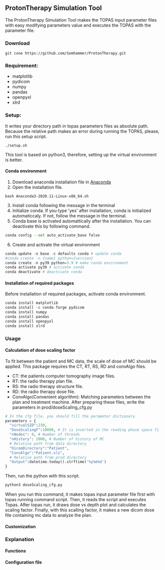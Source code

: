 ProtonTherapy Simulation Tool
-------------
The ProtonTherapy Simulation Tool makes the TOPAS input parameter files with easy modifying parameters value and executes the TOPAS with the parameter file.

### Download

```
git cone https://github.com/Somhammer/ProtonTherapy.git
```

### Requirement:
* matplotlib
* pydicom
* numpy
* pandas
* openpyxl
* xlrd

### Setup:
It writes your directory path in topas parameters files as absolute path. 
Because the relative path makes an error during running the TOPAS, please, run this setup script.

```
./setup.sh
```

This tool is based on python3, therefore, setting up the virtual environment is better.

#### Conda environment
1. Download anaconda installation file in [Anaconda](https://www.anaconda.com/products/individual#download-section)
2. Open the installation file.

```
bash Anaconda3-2020.11-Linux-x86_64.sh
```

3. Install conda following the message in the terminal
4. Initialize conda. If you type 'yes' after installation, conda is initialized automaticcaly. If not, follow the message in the terminal.
5. Conda base is activated automattically after the installation. You can deactivate this by following command.

```python
conda config --set auto_activate_base false
```

6. Create and activate the virtual environment

```python
conda update -n base -c defaults conda # update conda
#conda create -n {name} python={version}
conda create -n py39 python=3.9 # make conda environment
conda activate py39 # activate conda
conda deactivate # deactivate conda
```

#### Installation of required packages

Before installation of required packages, activate conda environment.

```python
conda install matplotlib
conda install -c conda-forge pydicom
conda install numpy
conda install pandas
conda install openpyxl
conda install xlrd
```

### Usage
#### Calculation of dose scaling factor
To fit between the patient and MC data, the scale of dose of MC should be applied.
This package requires the CT, RT, RS, RD and convAlgo files.
* CT: the patients computer tomography image files.
* RT: the radio therapy plan file.
* RS: the radio therapy structure file.
* RD: the radio therapy dose file.
* ConvAlgo(Convenient algorithm): Matching parameters between the plan and treatment machine.
After preparing these files, write the parameters in prod/doseScaling\_cfg.py

```python
# In the cfg file, you should fill the parameter dictionary.
parameters = {
  "virtualSID":230,
  "DoseScalingF":10000, # It is inserted in the reading phase space file.
  "nNodes": 0, # Number of threads
  "nHistory": 2000, # Number of history of MC
  # Relative path from data directory
  "DicomDirectory":"Patient",
  "ConvAlgo":"Patient.xls",
  # Relative path from prod directory
  "Output":datetime.today().strftime('%y%m%d')
}
```

Then, run the python with this script.

```python
python3 doseScaling_cfg.py
```

When you run this command, it makes topas input parameter file first with topas running command script.
Then, it reads the script and executes Topas.
After topas run, it draws dose vs depth plot and calculates the scaling factor.
Finally, with this scalling factor, it makes a new dicom dose file containing mc data to analyze the plan.

#### Customization

### Explanation
#### Functions
#### Configuration file







